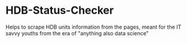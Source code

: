 # HDB-Status-Checker
Helps to scrape HDB units information from the pages, meant for the IT savvy youths from the era of "anything also data science"
